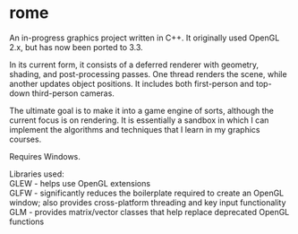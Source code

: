 rome
====

An in-progress graphics project written in C++.  It originally used OpenGL 2.x, but has now been ported to 3.3.  
  
In its current form, it consists of a deferred renderer with geometry, shading, and post-processing passes.  One thread renders the scene, while another updates object positions.  It includes both first-person and top-down third-person cameras.  
  
The ultimate goal is to make it into a game engine of sorts, although the current focus is on rendering.  It is essentially a sandbox in which I can implement the algorithms and techniques that I learn in my graphics courses.
  
Requires Windows.  
  
Libraries used:  
GLEW - helps use OpenGL extensions  
GLFW - significantly reduces the boilerplate required to create an OpenGL window; also provides cross-platform threading and key input functionality  
GLM - provides matrix/vector classes that help replace deprecated OpenGL functions